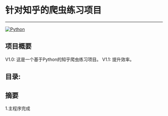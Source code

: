 # 针对知乎的爬虫练习项目

***
[![Python](https://img.shields.io/badge/Python-3.x-32C83D.svg)]()

## 项目概要
V1.0: 这是一个基于Python的知乎爬虫练习项目。
V1.1: 提升效率。

## 目录:

## 摘要
1.主程序完成
